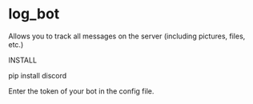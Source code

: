 # log_bot

Allows you to track all messages on the server (including pictures, files, etc.)

INSTALL

pip install discord

Enter the token of your bot in the config file.

